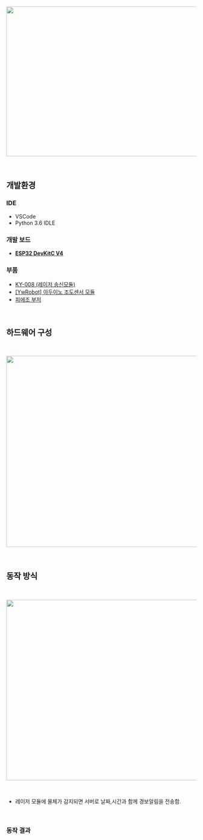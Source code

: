 

<br>
<p align="center">
   <img src="https://user-images.githubusercontent.com/70312248/169498179-292768f4-47dc-42de-84a5-a47a84af742c.png" width="876" height="395"/>  
</p> 
<br>


## 개발환경
### IDE
* VSCode 
* Python 3.6 IDLE 

### 개발 보드
* [**ESP32 DevKitC V4**](https://docs.espressif.com/projects/esp-idf/en/latest/esp32/hw-reference/esp32/get-started-devkitc.html) 

### 부품
* [KY-008 (레이저 송신모듈)](https://www.devicemart.co.kr/goods/view?no=1329650)
* [[YwRobot] 아두이노 조도센서 모듈](https://www.devicemart.co.kr/goods/view?no=1287124)
* [피에조 부저](https://www.devicemart.co.kr/goods/view?no=2733)

<br>

## 하드웨어 구성

<br>
<p align="center">
   <img src="https://user-images.githubusercontent.com/70312248/169490791-545be42b-c66b-495a-9576-87ba9d80126a.png" width="812" height="504"/>  
</p> 
<br>

## 동작 방식

<br>
<p align="center">
   <img src="https://user-images.githubusercontent.com/70312248/169496612-4b714f00-ed61-46d8-9082-d649d9f7a49d.png" width="928" height="476"/>  
</p> 
<br>

* 레이저 모듈에 물체가 감지되면 서버로 날짜,시간과 함께 경보알림을 전송함.

<br>

### 동작 결과




